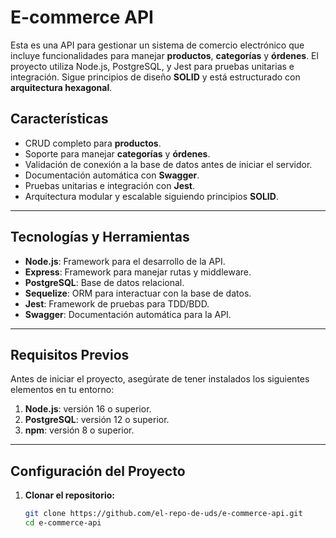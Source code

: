 # E-commerce API

Esta es una API para gestionar un sistema de comercio electrónico que incluye funcionalidades para manejar **productos**, **categorías** y **órdenes**. El proyecto utiliza Node.js, PostgreSQL, y Jest para pruebas unitarias e integración. Sigue principios de diseño **SOLID** y está estructurado con **arquitectura hexagonal**.

## Características

- CRUD completo para **productos**.
- Soporte para manejar **categorías** y **órdenes**.
- Validación de conexión a la base de datos antes de iniciar el servidor.
- Documentación automática con **Swagger**.
- Pruebas unitarias e integración con **Jest**.
- Arquitectura modular y escalable siguiendo principios **SOLID**.

---

## Tecnologías y Herramientas

- **Node.js**: Framework para el desarrollo de la API.
- **Express**: Framework para manejar rutas y middleware.
- **PostgreSQL**: Base de datos relacional.
- **Sequelize**: ORM para interactuar con la base de datos.
- **Jest**: Framework de pruebas para TDD/BDD.
- **Swagger**: Documentación automática para la API.

---

## Requisitos Previos

Antes de iniciar el proyecto, asegúrate de tener instalados los siguientes elementos en tu entorno:

1. **Node.js**: versión 16 o superior.
2. **PostgreSQL**: versión 12 o superior.
3. **npm**: versión 8 o superior.

---

## Configuración del Proyecto

1. **Clonar el repositorio:**

   ```bash
   git clone https://github.com/el-repo-de-uds/e-commerce-api.git
   cd e-commerce-api
